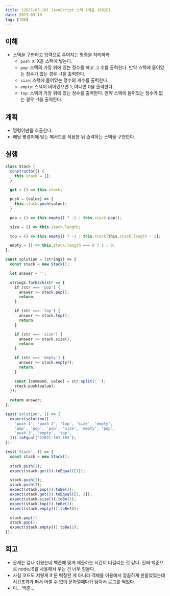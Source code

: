 ```yaml
---
title: (2021-03-10) JavaScript 스택 (백준 10828)
date: 2021-03-10
tag: [TDD]
---
```


## 이해

- 스택을 구현하고 입력으로 주어지는 명령을 처리하라
  - `push X`: X을 스택에 넣는다.
  - `pop`: 스택의 가장 위에 있는 정수를 빼고 그 수를 출력한다. 만약 스택에 들어있는 정수가 없는 경우 -1을 출력한다.
  - `size`: 스택에 들어있는 정수의 개수를 출력한다.
  - `empty`: 스택이 비어있으면 1, 아니면 0을 출력한다.
  - `top`: 스택의 가장 위에 있는 정수를 출력한다. 만약 스택에 들어있는 정수가 없는 경우 -1을 출력한다.

## 계획

- 명령어만을 추출한다.
- 해당 명령어에 맞는 메서드를 적용한 뒤 출력하는 스택을 구현한다.

## 실행

```js
class Stack {
  constructor() {
    this.stack = [];
  }

  get = () => this.stack;

  push = (value) => {
    this.stack.push(value);
  }

  pop = () => this.empty() ? -1 : this.stack.pop();

  size = () => this.stack.length;

  top = () => this.empty() ? -1 : this.stack[this.stack.length - 1];

  empty = () => this.stack.length === 0 ? 1 : 0;
};

const solution = (strings) => {
  const stack = new Stack();

  let answer = '';

  strings.forEach(str => {
    if (str === 'pop') {
      answer += stack.pop();
      return;
    }

    if (str === 'top') {
      answer += stack.top();
      return;
    }

    if (str === 'size') {
      answer += stack.size();
      return;
    }

    if (str === 'empty') {
      answer += stack.empty();
      return;
    }

    const [command, value] = str.split(' ');
    stack.push(value);
  });
  
  return answer;
};

test('solution', () => {
  expect(solution([
    'push 1', 'push 2', 'top', 'size', 'empty',
    'pop', 'pop', 'pop', 'size', 'empty', 'pop',
    'push 3', 'empty', 'top',
  ])).toEqual('22021-101-103');
});

test('Stack', () => {
  const stack = new Stack();
  
  stack.push(1);
  expect(stack.get()).toEqual([1]);

  stack.push(2);
  stack.push(3);
  expect(stack.pop()).toBe(3);
  expect(stack.get()).toEqual([1, 2]);
  expect(stack.size()).toBe(2);
  expect(stack.top()).toBe(2);
  expect(stack.empty()).toBe(0);

  stack.pop();
  stack.pop();
  expect(stack.empty()).toBe(1);
});
```

## 회고

- 문제는 겁나 쉬웠는데 백준에 맞게 제출하는 시간이 더걸리는 것 같다. 진짜 백준으로 nodeJS를 사용해서 푸는 건 너무 힘들다.
- 사실 코드도 저렇게 if 문 떡칠된 게 아니라 객체를 이용해서 깔끔하게 만들었었는데 시간초과가 떠서 어쩔 수 없이 문자열에다가 담아서 로그를 찍었다.
- 아... 백준...
